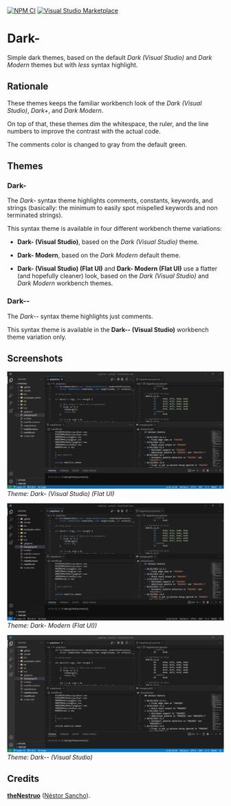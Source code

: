 
[![NPM CI](https://github.com/theNestruo/dark-minus-theme-vscode/workflows/NPM%20CI/badge.svg)](https://github.com/theNestruo/dark-minus-theme-vscode/actions)
[![Visual Studio Marketplace](https://vsmarketplacebadges.dev/version-short/theNestruo.dark-minus-theme.png)](https://marketplace.visualstudio.com/items?itemName=theNestruo.dark-minus-theme)


# Dark-

Simple dark themes, based on the default _Dark (Visual Studio)_ and _Dark Modern_ themes but with _less_ syntax highlight.

## Rationale

These themes keeps the familiar workbench look of the _Dark (Visual Studio)_, _Dark+_, and _Dark Modern_.

On top of that, these themes dim the whitespace, the ruler, and the line numbers to improve the contrast with the actual code.

The comments color is changed to gray from the default green.

## Themes

### Dark-

The _Dark-_ syntax theme highlights comments, constants, keywords, and strings (basically: the minimum to easily spot mispelled keywords and non terminated strings).

This syntax theme is available in four different workbench theme variations:

- **Dark- (Visual Studio)**, based on the _Dark (Visual Studio)_ theme.

- **Dark- Modern**, based on the _Dark Modern_ default theme.

- **Dark- (Visual Studio) (Flat UI)** and **Dark- Modern (Flat UI)** use a flatter (and hopefully cleaner) look, based on the _Dark (Visual Studio)_ and _Dark Modern_ workbench themes.

### Dark--

The _Dark--_ syntax theme highlights just comments.

This syntax theme is available in the **Dark-- (Visual Studio)** workbench theme variation only.


## Screenshots

![Dark- (Visual Studio) (Flat UI))](doc/images/Dark-%20(Flat%20UI).screenshot.png)
<br>_Theme: Dark- (Visual Studio) (Flat UI)_

![Dark- Modern (Flat UI))](doc/images/Dark-%20Modern%20(Flat%20UI).screenshot.png)
<br>_Theme: Dark- Modern (Flat UI))_

![Dark-- (Visual Studio)](doc/images/Dark--.screenshot.png)
<br>_Theme: Dark-- (Visual Studio)_


## Credits

[**theNestruo**](https://github.com/theNestruo) ([Néstor Sancho](https://twitter.com/NestorSancho)).

